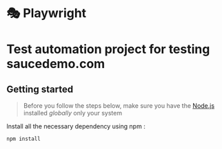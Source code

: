 # 🎭 Playwright 
# Test automation project for testing saucedemo.com
## Getting started

> Before you follow the steps below, make sure you have the
[Node.js](https://nodejs.org/en/download/) installed _globally_ only your system

Install all the necessary dependency using npm :

```
npm install
```